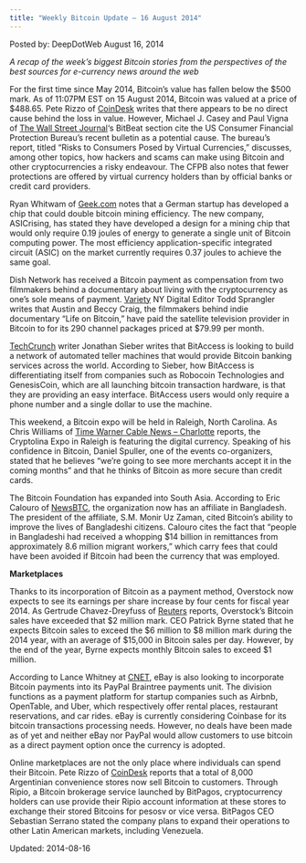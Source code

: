 ```yaml
---
title: "Weekly Bitcoin Update – 16 August 2014"
---
```



Posted by: DeepDotWeb
<span>August 16, 2014</span>

<p><em>A recap of the week&#8217;s biggest Bitcoin stories from the perspectives of the best sources for e-currency news around the web</em></p>
<p>For the first time since May 2014, Bitcoin&#8217;s value has fallen below the $500 mark. As of 11:07PM EST on 15 August 2014, Bitcoin was valued at a price of $488.65. Pete Rizzo of <a href="http://www.coindesk.com/price-bitcoin-falls-500-lowest-level-since-may/">CoinDesk</a> writes that there appears to be no direct cause behind the loss in value. However, Michael J. Casey and Paul Vigna of <a href="http://blogs.wsj.com/moneybeat/2014/08/13/bitbeat-so-much-for-that-boring-bitcoin-market/">The Wall Street Journal</a>&#8216;s BitBeat section cite the US Consumer Financial Protection Bureau&#8217;s recent bulletin as a potential cause. The bureau&#8217;s report, titled “Risks to Consumers Posed by Virtual Currencies,” discusses, among other topics, how hackers and scams can make using Bitcoin and other cryptocurrencies a risky endeavour. The CFPB also notes that fewer protections are offered by virtual currency holders than by official banks or credit card providers.</p>
<p>Ryan Whitwam of <a href="http://www.geek.com/chips/new-bitcoin-mining-chip-could-double-efficiency-1602179/">Geek.com</a> notes that a German startup has developed a chip that could double bitcoin mining efficiency. The new company, ASICrising, has stated they have developed a design for a mining chip that would only require 0.19 joules of energy to generate a single unit of Bitcoin computing power. The most efficiency application-specific integrated circuit (ASIC) on the market currently requires 0.37 joules to achieve the same goal.</p>
<p>Dish Network has received a Bitcoin payment as compensation from two filmmakers behind a documentary about living with the cryptocurrency as one&#8217;s sole means of payment. <a href="http://variety.com/2014/digital/news/dish-paid-in-bitcoin-by-filmmakers-to-promote-documentary-about-bitcoin-1201283890/http:/variety.com/2014/digital/news/dish-paid-in-bitcoin-by-filmmakers-to-promote-documentary-about-bitcoin-1201283890/">Variety</a> NY Digital Editor Todd Sprangler writes that Austin and Beccy Craig, the filmmakers behind indie documentary “Life on Bitcoin,” have paid the satellite television provider in Bitcoin to for its 290 channel packages priced at $79.99 per month.</p>
<p><a href="http://techcrunch.com/2014/08/13/bitaccess-launches-to-make-bitcoin-atms-ubiquitous/">TechCrunch</a> writer Jonathan Sieber writes that BitAccess is looking to build a network of automated teller machines that would provide Bitcoin banking services across the world. According to Sieber, how BitAccess is differentiating itself from companies such as Robocoin Technologies and GenesisCoin, which are all launching bitcoin transaction hardware, is that they are providing an easy interface. BitAccess users would only require a phone number and a single dollar to use the machine.</p>
<p>This weekend, a Bitcoin expo will be held in Raleigh, North Carolina. As Chris Williams of <a href="http://charlotte.twcnews.com/content/news/710845/bitcoin-expo-underway-in-raleigh/">Time Warner Cable News &#8211; Charlotte</a> reports, the Cryptolina Expo in Raleigh is featuring the digital currency. Speaking of his confidence in Bitcoin, Daniel Spuller, one of the events co-organizers, stated that he believes “we&#8217;re going to see more merchants accept it in the coming months” and that he thinks of Bitcoin as more secure than credit cards.</p>
<p>The Bitcoin Foundation has expanded into South Asia. According to Eric Calouro of <a href="http://newsbtc.com/2014/08/15/bitcoin-foundation-announces-first-affiliate-south-asia/">NewsBTC</a>, the organization now has an affiliate in Bangladesh. The president of the affiliate, S.M. Monir Uz Zaman, cited Bitcoin&#8217;s ability to improve the lives of Bangladeshi citizens. Calouro cites the fact that “people in Bangladeshi had received a whopping $14 billion in remittances from approximately 8.6 million migrant workers,” which carry fees that could have been avoided if Bitcoin had been the currency that was employed.</p>
<p><strong>Marketplaces</strong></p>
<p>Thanks to its incorporation of Bitcoin as a payment method, Overstock now expects to see its earnings per share increase by four cents for fiscal year 2014. As Gertrude Chavez-Dreyfuss of <a href="http://www.reuters.com/article/2014/08/13/us-overstock-com-bitcoin-idUSKBN0GD21220140813">Reuters</a> reports, Overstock&#8217;s Bitcoin sales have exceeded that $2 million mark. CEO Patrick Byrne stated that he expects Bitcoin sales to exceed the $6 million to $8 million mark during the 2014 year, with an average of $15,000 in Bitcoin sales per day. However, by the end of the year, Byrne expects monthly Bitcoin sales to exceed $1 million.</p>
<p>According to Lance Whitney at <a href="http://www.cnet.com/news/ebay-eyeing-bitcoin-use-for-its-payments-unit-report/">CNET</a>, eBay is also looking to incorporate Bitcoin payments into its PayPal Braintree payments unit. The division functions as a payment platform for startup companies such as Airbnb, OpenTable, and Uber, which respectively offer rental places, restaurant reservations, and car rides. eBay is currently considering Coinbase for its bitcoin transactions processing needs. However, no deals have been made as of yet and neither eBay nor PayPal would allow customers to use bitcoin as a direct payment option once the currency is adopted.</p>
<p>Online marketplaces are not the only place where individuals can spend their Bitcoin. Pete Rizzo of <a href="http://www.coindesk.com/bitpagos-brings-bitcoin-8000-convenience-stores-ripio/">CoinDesk</a> reports that a total of 8,000 Argentinian convenience stores now sell Bitcoin to customers. Through Ripio, a Bitcoin brokerage service launched by BitPagos, cryptocurrency holders can use provide their Ripio account information at these stores to exchange their stored Bitcoins for pesosv or vice versa. BitPagos CEO Sebastian Serrano stated the company plans to expand their operations to other Latin American markets, including Venezuela.</p>

Updated: 2014-08-16
    
